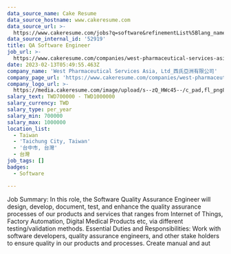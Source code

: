 ```yaml
---
data_source_name: Cake Resume
data_source_hostname: www.cakeresume.com
data_source_url: >-
  https://www.cakeresume.com/jobs?q=software&refinementList%5Blang_name%5D%5B0%5D=English&refinementList%5Bsalary_type%5D=per_year&range%5Bsalary_range%5D%5Bmin%5D=1000000&page=2
data_source_internal_id: '52919'
title: QA Software Engineer
job_url: >-
  https://www.cakeresume.com/companies/west-pharmaceutical-services-asia-ltd_/jobs/qa-software-engineer
date: 2023-02-13T05:49:55.463Z
company_name: 'West Pharmaceutical Services Asia, Ltd_西氏亞洲有限公司'
company_page_url: 'https://www.cakeresume.com/companies/west-pharmaceutical-services-asia-ltd_'
company_logo_url: >-
  https://media.cakeresume.com/image/upload/s--zQ_HWc45--/c_pad,fl_png8,h_200,w_200/v1619171261/gkbfvipbcvnawaeh2biw.png
salary_text: TWD700000 - TWD1000000
salary_currency: TWD
salary_type: per_year
salary_min: 700000
salary_max: 1000000
location_list:
  - Taiwan
  - 'Taichung City, Taiwan'
  - '台中市, 台灣'
  - 台灣
job_tags: []
badges:
  - Software

---
```


Job Summary: In this role, the Software Quality Assurance Engineer will design, develop, document, test, and enhance the quality assurance processes of our products and services that ranges from Internet of Things, Factory Automation, Digital Medical Products etc, via different testing/validation methods. Essential Duties and Responsibilities: Work with software developers, quality assurance engineers, and other stake holders to ensure quality in our products and processes. Create manual and aut